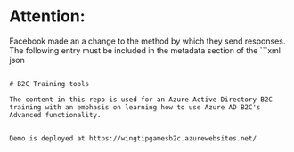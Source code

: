 # Attention: 
Facebook made an a change to the method by which they send responses. The following entry must be included in the metadata section of the ```xml
<Item Key="AccessTokenResponseFormat">json</Item>
```

# B2C Training tools

The content in this repo is used for an Azure Active Directory B2C training with an emphasis on learning how to use Azure AD B2C's Advanced functionality.


Demo is deployed at https://wingtipgamesb2c.azurewebsites.net/
